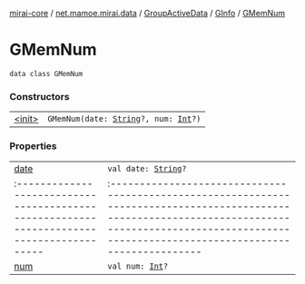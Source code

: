[mirai-core](../../../../index.md) / [net.mamoe.mirai.data](../../../index.md) / [GroupActiveData](../../index.md) / [GInfo](../index.md) / [GMemNum](./index.md)

# GMemNum

`data class GMemNum`

### Constructors
|||
|:----------------------------------------------------------------------------------------|:---------------------------------------------------------------------------------------------------------------------------------------------------------------------------------------------------------|
| [&lt;init&gt;](-init-.md) | `GMemNum(date: `[`String`](https://kotlinlang.org/api/latest/jvm/stdlib/kotlin/-string/index.html)`?, num: `[`Int`](https://kotlinlang.org/api/latest/jvm/stdlib/kotlin/-int/index.html)`?)` |

### Properties
|||
|:----------------------------------------------------------------------------------------|:---------------------------------------------------------------------------------------------------------------------------------------------------------------------------------------------------------|
| [date](date.md) | `val date: `[`String`](https://kotlinlang.org/api/latest/jvm/stdlib/kotlin/-string/index.html)`?` ||||
|:----------------------------------------------------------------------------------------|:---------------------------------------------------------------------------------------------------------------------------------------------------------------------------------------------------------|
| [num](num.md) | `val num: `[`Int`](https://kotlinlang.org/api/latest/jvm/stdlib/kotlin/-int/index.html)`?` |

